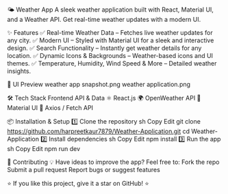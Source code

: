 🌤️ Weather App
A sleek weather application built with React, Material UI, and a Weather API. Get real-time weather updates with a modern UI.

✨ Features
✅ Real-time Weather Data – Fetches live weather updates for any city.
✅ Modern UI – Styled with Material UI for a sleek and interactive design.
✅ Search Functionality – Instantly get weather details for any location.
✅ Dynamic Icons & Backgrounds – Weather-based icons and UI themes.
✅ Temperature, Humidity, Wind Speed & More – Detailed weather insights.

🎨 UI Preview
weather app snapshot.png
weather application.png

🛠️ Tech Stack
Frontend	API & Data
⚛️ React.js	🌍 OpenWeather API 
🎨 Material UI	🔄 Axios / Fetch API

📦 Installation & Setup
1️⃣ Clone the repository
sh
Copy
Edit
git clone https://github.com/harpreetkaur7879/Weather-Application.git
cd Weather-Application
2️⃣ Install dependencies
sh
Copy
Edit
npm install
3️⃣ Run the app
sh
Copy
Edit
npm run dev

🤝 Contributing
💡 Have ideas to improve the app? Feel free to:
Fork the repo
Submit a pull request
Report bugs or suggest features

⭐ If you like this project, give it a star on GitHub! ⭐
